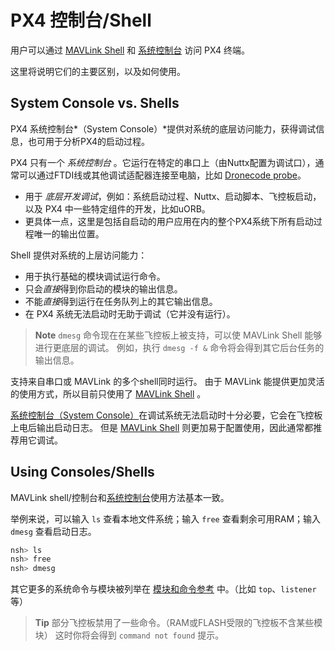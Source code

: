 # PX4 控制台/Shell

用户可以通过 [MAVLink Shell](../debug/mavlink_shell.md) 和 [系统控制台](../debug/system_console.md) 访问 PX4 终端。

这里将说明它们的主要区别，以及如何使用。

<a id="console_vs_shell"></a>

## System Console vs. Shells

PX4 系统控制台*（System Console）*提供对系统的底层访问能力，获得调试信息，也可用于分析PX4的启动过程。

PX4 只有一个 *系统控制台* 。它运行在特定的串口上（由Nuttx配置为调试口），通常可以通过FTDI线或其他调试适配器连接至电脑，比如 [Dronecode probe](https://kb.zubax.com/display/MAINKB/Dronecode+Probe+documentation)。
- 用于 *底层开发调试*，例如：系统启动过程、Nuttx、启动脚本、飞控板启动，以及 PX4 中一些特定组件的开发，比如uORB。
- 更具体一点，这里是包括自启动的用户应用在内的整个PX4系统下所有启动过程唯一的输出位置。

Shell 提供对系统的上层访问能力：
- 用于执行基础的模块调试运行命令。
- 只会*直接*得到你启动的模块的输出信息。
- 不能*直接*得到运行在任务队列上的其它输出信息。
- 在 PX4 系统无法启动时无助于调试（它并没有运行）。

> **Note** `dmesg` 命令现在在某些飞控板上被支持，可以使 MAVLink Shell 能够进行更底层的调试。 例如，执行 `dmesg -f &` 命令将会得到其它后台任务的输出信息。

支持来自串口或 MAVLink 的多个shell同时运行。 由于 MAVLink 能提供更加灵活的使用方式，所以目前只使用了 [MAVLink Shell](../debug/mavlink_shell.md) 。

[系统控制台（System Console）](../debug/system_console.md)在调试系统无法启动时十分必要，它会在飞控板上电后输出启动日志。 但是 [MAVLink Shell](../debug/mavlink_shell.md) 则更加易于配置使用，因此通常都推荐用它调试。

<a id="using_the_console"></a>

## Using Consoles/Shells

MAVLink shell/控制台和[系统控制台](../debug/system_console.md)使用方法基本一致。

举例来说，可以输入 `ls` 查看本地文件系统；输入 `free` 查看剩余可用RAM；输入 `dmesg` 查看启动日志。

```bash
nsh> ls
nsh> free
nsh> dmesg
```

其它更多的系统命令与模块被列举在 [模块和命令参考](../middleware/modules_main.md) 中。（比如 `top`、`listener` 等）

> **Tip** 部分飞控板禁用了一些命令。（RAM或FLASH受限的飞控板不含某些模块） 这时你将会得到 `command not found` 提示。
